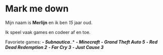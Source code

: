 # Mark me down

Mijn naam is **Merlijn** en ik ben *15* jaar oud.

Ik speel vaak games en codeer af en toe.

Favoriete games:
**_- Subnautica_**..*
**_- Minecraft_**
**_- Grand Theft Auto 5_**
**_- Red Dead Redemption 2_**
**_- Far Cry 3_**
**_- Just Cause 3_**
